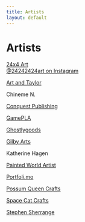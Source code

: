 ```yaml
---
title: Artists
layout: default
---
```


# Artists

[24x4 Art](https://mayapplemag.com/24x4shop) <br/>
[@24242424art on Instagram](https://www.instagram.com/24242424art/)

[Art and Taylor](https://www.instagram.com/artandtaylor/)

Chineme N.

[Conquest Publishing](https://www.conquestuniverse.com)

[GamePLA](https://www.etsy.com/shop/GamePLA)

[Ghostlygoods](https://www.etsy.com/shop/GhostlygoodsShop)

[Gilby Arts](https://gilbyarts.etsy.com)

Katherine Hagen

[Painted World Artist](https://www.etsy.com/ca/shop/PaintedWorldArtist?ref=seller-platform-mcnav)

[Portfoli.mo](https://www.portfolimo.com)

[Possum Queen Crafts](https://www.etsy.com/shop/possumqueenscrafts)

[Space Cat Crafts](https://www.etsy.com/shop/SpaceCatCraftsCo)

[Stephen Sherrange](https://www.millenniumsteve.com)